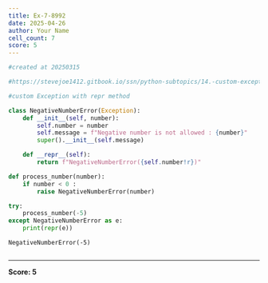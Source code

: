 ```yaml
---
title: Ex-7-8992
date: 2025-04-26
author: Your Name
cell_count: 7
score: 5
---
```


```python
#created at 20250315
```


```python
#https://stevejoe1412.gitbook.io/ssn/python-subtopics/14.-custom-exceptions
```


```python
#custom Exception with repr method
```


```python
class NegativeNumberError(Exception):
    def __init__(self, number):
        self.number = number
        self.message = f"Negative number is not allowed : {number}"
        super().__init__(self.message)

    def __repr__(self):
        return f"NegativeNumberError({self.number!r})"
```


```python
def process_number(number):
    if number < 0 :
        raise NegativeNumberError(number)
```


```python
try:
    process_number(-5)
except NegativeNumberError as e:
    print(repr(e))
```

    NegativeNumberError(-5)



```python

```


---
**Score: 5**